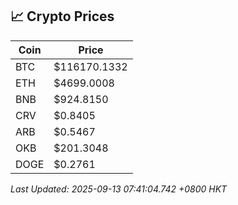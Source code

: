 ## 📈 Crypto Prices

| Coin | Price |
| ---- | ----- |
| BTC | $116170.1332 |
| ETH | $4699.0008 |
| BNB | $924.8150 |
| CRV | $0.8405 |
| ARB | $0.5467 |
| OKB | $201.3048 |
| DOGE | $0.2761 |

_Last Updated: 2025-09-13 07:41:04.742 +0800 HKT_